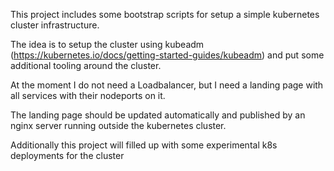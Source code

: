 This project includes some bootstrap scripts for setup a simple kubernetes cluster infrastructure.

The idea is to setup the cluster using kubeadm (https://kubernetes.io/docs/getting-started-guides/kubeadm) and put some additional tooling around the cluster. 

At the moment I do not need a Loadbalancer, but I need a landing page with all services with their nodeports on it. 

The landing page should be updated automatically and published by an nginx server running outside the kubernetes cluster.

Additionally this project will filled up with some experimental k8s deployments for the cluster


